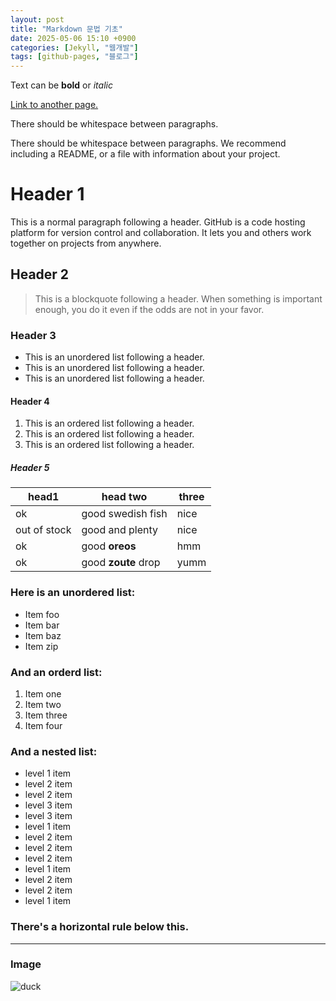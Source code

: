 ```yaml
---
layout: post
title: "Markdown 문법 기초"
date: 2025-05-06 15:10 +0900
categories: [Jekyll, "웹개발"]
tags: [github-pages, "블로그"]
---
```


Text can be **bold** or _italic_

[Link to another page.](https://www.snu.ac.kr/)

There should be whitespace between paragraphs. 

There should be whitespace between paragraphs. We recommend including a README, or a file with information about your project.

# Header 1
This is a normal paragraph following a header. GitHub is a code hosting platform for version control and collaboration. It lets you and others work together on projects from anywhere.

## Header 2
> This is a blockquote following a header.
> When something is important enough, you do it even if the odds are not in your favor.

### Header 3
* This is an unordered list following a header.
* This is an unordered list following a header.
* This is an unordered list following a header.

#### Header 4
1. This is an ordered list following a header.
2. This is an ordered list following a header.
3. This is an ordered list following a header.

##### Header 5
| head1         | head two              | three |
|---------------|-----------------------|--------|
| ok            | good swedish fish     | nice   |
| out of stock  | good and plenty       | nice   |
| ok            | good **oreos**        | hmm    |
| ok            | good **zoute** drop   | yumm   |

### Here is an unordered list:
* Item foo
* Item bar
* Item baz
* Item zip

### And an orderd list:
1. Item one
2. Item two
3. Item three
4. Item four

### And a nested list: 
* level 1 item
 * level 2 item
 * level 2 item
  * level 3 item
  * level 3 item
* level 1 item
 * level 2 item
 * level 2 item
 * level 2 item
* level 1 item
 * level 2 item
 * level 2 item
* level 1 item

### There's a horizontal rule below this.
---
### Image
![duck](https://images.pexels.com/photos/9264/bird-water-summer-sun.jpg)
